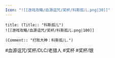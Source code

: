 ```yaml
---
Icon: "![[游戏攻略/血源诅咒/奖杯/科斯孤儿.png|30]]"
---
```

```ad-common-silver-trophy
title: (Title:: "科斯孤儿")
![[游戏攻略/血源诅咒/奖杯/科斯孤儿.png|100]]

(Comment:: "打败大神：科斯孤儿.")
```

#血源诅咒/奖杯/DLC/老猎人 #奖杯 #奖杯/银
